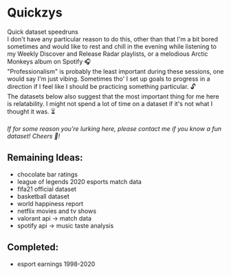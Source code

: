 # Quickzys
Quick dataset speedruns
<br>
I don't have any particular reason to do this, other than that I'm a bit bored sometimes and would like to rest and chill in the evening while listening to my Weekly Discover and Release Radar playlists, or a melodious Arctic Monkeys album on Spotify :headphones:  <br>
"Professionalism" is probably the least important during these sessions, one would say I'm just vibing. Sometimes tho' I set up goals to progress in a direction if I feel like I should be practicing something particular. :unlock: <br>
The datasets below also suggest that the most important thing for me here is relatability. I might not spend a lot of time on a dataset if it's not what I thought it was. :hourglass_flowing_sand: <br>
<br>
*If for some reason you're lurking here, please contact me if you know a fun dataset! Cheers :clinking_glasses:!*

## Remaining Ideas:
- chocolate bar ratings
- league of legends 2020 esports match data
- fifa21 official dataset
- basketball dataset
- world happiness report 
- netflix movies and tv shows
- valorant api -> match data
- spotify api -> music taste analysis

## Completed: 
- esport earnings 1998-2020
